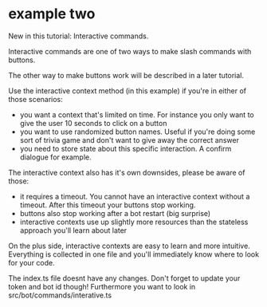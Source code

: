 # example two

New in this tutorial: Interactive commands.

Interactive commands are one of two ways to make slash commands with buttons.

The other way to make buttons work will be described in a later tutorial.

Use the interactive context method (in this example) if you're in either of those scenarios:
- you want a context that's limited on time. For instance you only want to give the user 10 seconds to click on a button
- you want to use randomized button names. Useful if you're doing some sort of trivia game and don't want to give away the correct answer
- you need to store state about this specific interaction. A confirm dialogue for example.

The interactive context also has it's own downsides, please be aware of those:
- it requires a timeout. You cannot have an interactive context without a timeout. After this timeout your buttons stop working.
- buttons also stop working after a bot restart (big surprise)
- interactive contexts use up slightly more resources than the stateless approach you'll learn about later

On the plus side, interactive contexts are easy to learn and more intuitive. Everything is collected in one file and you'll immediately know where to look for your code.

The index.ts file doesnt have any changes. Don't forget to update your token and bot id though!
Furthermore you want to look in src/bot/commands/interative.ts
